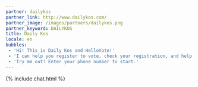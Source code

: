 ```yaml
---
partner: dailykos
partner_link: http://www.dailykos.com/
partner_image: /images/partners/dailykos.png
partner_keyword: DAILYKOS
title: Daily Kos
locale: en
bubbles:
 - 'Hi! This is Daily Kos and HelloVote!'
 - 'I can help you register to vote, check your registration, and help your friends register'
 - 'Try me out! Enter your phone number to start.'
---
```

{% include chat.html %}



